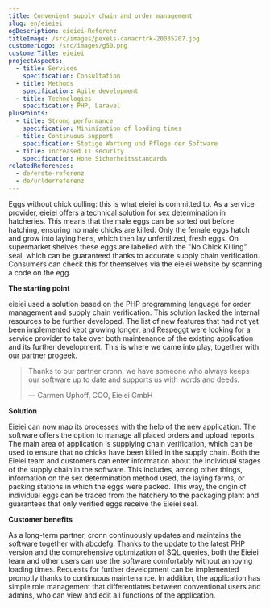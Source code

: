 ```yaml
---
title: Convenient supply chain and order management
slug: en/eieiei
ogDescription: eieiei-Referenz
titleImage: /src/images/pexels-canacrtrk-20035207.jpg
customerLogo: /src/images/g50.png
customerTitle: eieiei
projectAspects:
  - title: Services
    specification: Consultation
  - title: Methods
    specification: Agile development
  - title: Technologies
    specification: PHP, Laravel
plusPoints:
  - title: Strong performance
    specification: Minimization of loading times
  - title: Continuous support
    specification: Stetige Wartung und Pflege der Software
  - title: Increased IT security
    specification: Hohe Sicherheitsstandards
relatedReferences:
  - de/erste-referenz
  - de/urlderreferenz
---
```

Eggs without chick culling: this is what eieiei is committed to. As a service provider, eieiei offers a technical solution for sex determination in hatcheries. This means that the male eggs can be sorted out before hatching, ensuring no male chicks are killed. Only the female eggs hatch and grow into laying hens, which then lay unfertilized, fresh eggs. On supermarket shelves these eggs are labelled with the "No Chick Killing" seal, which can be guaranteed thanks to accurate supply chain verification. Consumers can check this for themselves via the eieiei website by scanning a code on the egg.



**The starting point**

eieiei used a solution based on the PHP programming language for order management and supply chain verification. This solution lacked the internal resources to be further developed. The list of new features that had not yet been implemented kept growing longer, and Respeggt were looking for a service provider to take over both maintenance of the existing application and its further development. This is where we came into play, together with our partner progeek.

> Thanks to our partner cronn, we have someone who always keeps our software up to date and supports us with words and deeds.
>
> — Carmen Uphoff, COO, Eieiei GmbH



**Solution**

Eieiei can now map its processes with the help of the new application. The software offers the option to manage all placed orders and upload reports. The main area of application is supplying chain verification, which can be used to ensure that no chicks have been killed in the supply chain. Both the Eieiei team and customers can enter information about the individual stages of the supply chain in the software. This includes, among other things, information on the sex determination method used, the laying farms, or packing stations in which the eggs were packed. This way, the origin of individual eggs can be traced from the hatchery to the packaging plant and guarantees that only verified eggs receive the Eieiei seal.

**Customer benefits**

As a long-term partner, cronn continuously updates and maintains the software together with abcdefg. Thanks to the update to the latest PHP version and the comprehensive optimization of SQL queries, both the Eieiei team and other users can use the software comfortably without annoying loading times. Requests for further development can be implemented promptly thanks to continuous maintenance. In addition, the application has simple role management that differentiates between conventional users and admins, who can view and edit all functions of the application.
